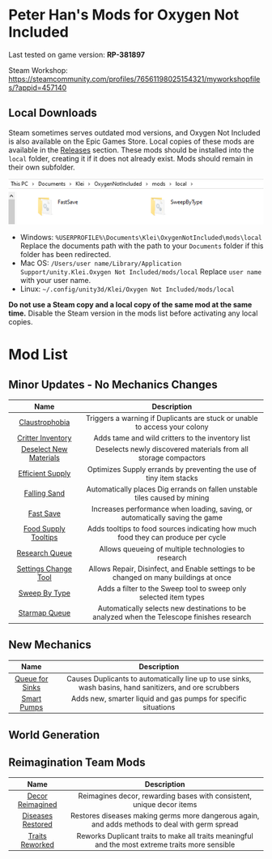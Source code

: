 # Peter Han&#39;s Mods for Oxygen Not Included

Last tested on game version: **RP-381897**

Steam Workshop: https://steamcommunity.com/profiles/76561198025154321/myworkshopfiles/?appid=457140

## Local Downloads

Steam sometimes serves outdated mod versions, and Oxygen Not Included is also available on the Epic Games Store.
Local copies of these mods are available in the [Releases](https://github.com/peterhaneve/ONIMods/releases/tag/ModsLatest) section.
These mods should be installed into the `local` folder, creating it if it does not already exist.
Mods should remain in their own subfolder.

![Location where local mods should be installed](Docs/localmods.png)

* Windows: `%USERPROFILE%\Documents\Klei\OxygenNotIncluded\mods\local`
  Replace the documents path with the path to your `Documents` folder if this folder has been redirected.
* Mac OS: `/Users/user name/Library/Application Support/unity.Klei.Oxygen Not Included/mods/local`
  Replace `user name` with your user name.
* Linux: `~/.config/unity3d/Klei/Oxygen Not Included/mods/local`

**Do not use a Steam copy and a local copy of the same mod at the same time.** Disable the Steam version in the mods list before activating any local copies.

# Mod List

## Minor Updates - No Mechanics Changes
|  **Name**  |  **Description**  |
| :--------: | :---------------: |
| [Claustrophobia](https://steamcommunity.com/sharedfiles/filedetails/?id=1836997281) | Triggers a warning if Duplicants are stuck or unable to access your colony |
| [Critter Inventory](https://steamcommunity.com/sharedfiles/filedetails/?id=1831438994) | Adds tame and wild critters to the inventory list |
| [Deselect New Materials](https://steamcommunity.com/sharedfiles/filedetails/?id=1863598374) | Deselects newly discovered materials from all storage compactors |
| [Efficient Supply](https://steamcommunity.com/sharedfiles/filedetails/?id=1874600082) | Optimizes Supply errands by preventing the use of tiny item stacks |
| [Falling Sand](https://steamcommunity.com/sharedfiles/filedetails/?id=1855163252) | Automatically places Dig errands on fallen unstable tiles caused by mining |
| [Fast Save](https://steamcommunity.com/sharedfiles/filedetails/?id=1867707267) | Increases performance when loading, saving, or automatically saving the game |
| [Food Supply Tooltips](https://steamcommunity.com/sharedfiles/filedetails/?id=1914501780) | Adds tooltips to food sources indicating how much food they can produce per cycle |
| [Research Queue](https://steamcommunity.com/sharedfiles/filedetails/?id=1893887916) | Allows queueing of multiple technologies to research |
| [Settings Change Tool](https://steamcommunity.com/sharedfiles/filedetails/?id=1843647561) | Allows Repair, Disinfect, and Enable settings to be changed on many buildings at once |
| [Sweep By Type](https://steamcommunity.com/sharedfiles/filedetails/?id=1863428350) | Adds a filter to the Sweep tool to sweep only selected item types |
| [Starmap Queue](https://steamcommunity.com/sharedfiles/filedetails/?id=1907780517) | Automatically selects new destinations to be analyzed when the Telescope finishes research |

## New Mechanics
|  **Name**  |  **Description**  |
| :--------: | :---------------: |
| [Queue for Sinks](https://steamcommunity.com/sharedfiles/filedetails/?id=1881925531) | Causes Duplicants to automatically line up to use sinks, wash basins, hand sanitizers, and ore scrubbers |
| [Smart Pumps](https://forums.kleientertainment.com/forums/topic/91094-the-mystery-about-pump-range/) | Adds new, smarter liquid and gas pumps for specific situations |

## World Generation


## Reimagination Team Mods

|  **Name**  |  **Description**  |
| :--------: | :---------------: |
| [Decor Reimagined](https://steamcommunity.com/sharedfiles/filedetails/?id=1892161928) | Reimagines decor, rewarding bases with consistent, unique decor items |
| [Diseases Restored](https://steamcommunity.com/sharedfiles/filedetails/?id=1911357229) | Restores diseases making germs more dangerous again, and adds methods to deal with germ spread |
| [Traits Reworked](https://steamcommunity.com/sharedfiles/filedetails/?id=1905214098) | Reworks Duplicant traits to make all traits meaningful and the most extreme traits more sensible |